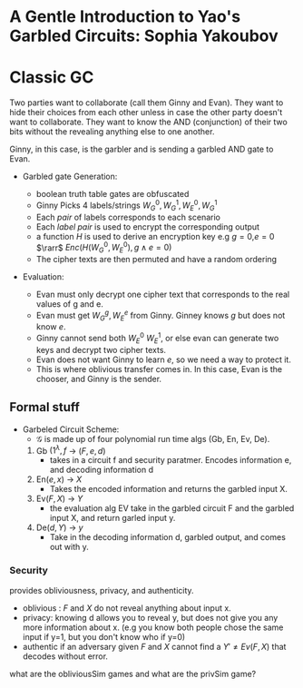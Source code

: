# A Gentle Introduction to Yao's Garbled Circuits: Sophia Yakoubov

# Classic GC

Two parties want to collaborate (call them Ginny and Evan). They want to hide their choices from each other
unless in case the other party doesn't want to collaborate. They want to know the AND (conjunction) of their
two bits without the revealing anything else to one another.

Ginny, in this case, is the garbler and is sending a garbled AND gate to Evan.

* Garbled gate Generation:
    * boolean truth table gates are obfuscated
    * Ginny Picks 4 labels/strings $W_G^0,W_G^1,W_E^0,W_G^1$
    * Each *pair* of labels corresponds to each scenario
    * Each *label pair* is used to encrypt the corresponding output
    * a function $H$ is used to derive an encryption key e.g $g=0$,$e=0$ $\rarr$ $Enc(H(W_G^0,W_E^0), g \land e = 0)$
    * The cipher texts are then permuted and have a random ordering

* Evaluation:
    * Evan must only decrypt one cipher text that corresponds to the real values of g and e.
    * Evan must get $W_G^g,W_E^e$ from Ginny. Ginney knows $g$ but does not know $e$.
    * Ginny cannot send both $W_E^0$ $W_E^1$, or else evan can generate two keys and decrypt two cipher texts.
    * Evan does not want Ginny to learn $e$, so we need a way to protect it.
    * This is where oblivious transfer comes in. In this case, Evan is the chooser, and Ginny is the sender.

## Formal stuff

* Garbeled Circuit Scheme:
    *  $\mathcal{G}$ is made up of four polynomial run time algs (Gb, En, Ev, De).
    1. Gb $(1^{\lambda},f$ -> $(F,e,d)$
        * takes in a circuit f and security paratmer. Encodes information e, and decoding information d
    2. En$(e,x)$ -> $X$
        * Takes the encoded information and returns the garbled input X.
    3. Ev$(F,X)$ -> $Y$
        * the evaluation alg EV take in the garbled circuit F and the garbled input X, and return garled input y.
    4. De$(d,Y)$ -> $y$
        * Take in the decoding information d, garbled output, and comes out with y.

### Security

provides obliviousness, privacy, and authenticity.
* oblivious : $F$ and $X$ do not reveal anything about input x.
* privacy: knowing d allows you to reveal y, but does not give you any more information about x. (e.g you know both people chose the same input if y=1, but you don't know who if y=0)
* authentic if an adversary given $F$ and $X$ cannot find a $Y' \neq Ev(F,X)$ that decodes without error.

what are the obliviousSim games and what are the privSim game?


